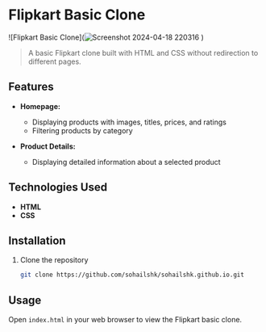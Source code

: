 # Flipkart Basic Clone

![Flipkart Basic Clone](![Screenshot 2024-04-18 220316](https://github.com/sohailshk/sohailshk.github.io/assets/122166523/89135557-efcf-493c-bffb-7e642c393b12)
)

> A basic Flipkart clone built with HTML and CSS without redirection to different pages.
> 
## Features

- **Homepage:**
  - Displaying products with images, titles, prices, and ratings
  - Filtering products by category
 

- **Product Details:**
  - Displaying detailed information about a selected product

## Technologies Used

- **HTML**
- **CSS**

## Installation

1. Clone the repository
    ```bash
    git clone https://github.com/sohailshk/sohailshk.github.io.git
    ```
    
## Usage

Open `index.html` in your web browser to view the Flipkart basic clone.

